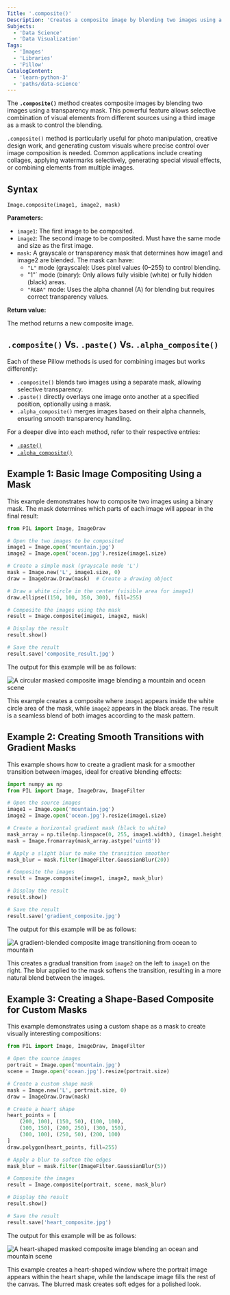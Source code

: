 ```yaml
---
Title: '.composite()'
Description: 'Creates a composite image by blending two images using a transparency mask.'
Subjects:
  - 'Data Science'
  - 'Data Visualization'
Tags:
  - 'Images'
  - 'Libraries'
  - 'Pillow'
CatalogContent:
  - 'learn-python-3'
  - 'paths/data-science'
---
```


The **`.composite()`** method creates composite images by blending two images using a transparency mask. This powerful feature allows selective combination of visual elements from different sources using a third image as a mask to control the blending.

`.composite()` method is particularly useful for photo manipulation, creative design work, and generating custom visuals where precise control over image composition is needed. Common applications include creating collages, applying watermarks selectively, generating special visual effects, or combining elements from multiple images.

## Syntax

```pseudo
Image.composite(image1, image2, mask)
```

**Parameters:**

- `image1`: The first image to be composited.
- `image2`: The second image to be composited. Must have the same mode and size as the first image.
- `mask`: A grayscale or transparency mask that determines how image1 and image2 are blended. The mask can have:
  - `"L"` mode (grayscale): Uses pixel values (0–255) to control blending.
  - "1"` mode (binary): Only allows fully visible (white) or fully hidden (black) areas.
  - `"RGBA"` mode: Uses the alpha channel (A) for blending but requires correct transparency values.

**Return value:**

The method returns a new composite image.

## `.composite()` Vs. `.paste()` Vs. `.alpha_composite()`

Each of these Pillow methods is used for combining images but works differently:
- `.composite()` blends two images using a separate mask, allowing selective transparency.
- `.paste()` directly overlays one image onto another at a specified position, optionally using a mask.
- `.alpha_composite()` merges images based on their alpha channels, ensuring smooth transparency handling.

For a deeper dive into each method, refer to their respective entries:
- [`.paste()`](https://www.codecademy.com/resources/docs/pillow/image/alpha-composite)
- [`.alpha_composite()`](https://www.codecademy.com/resources/docs/pillow/image/alpha-composite)

## Example 1: Basic Image Compositing Using a Mask

This example demonstrates how to composite two images using a binary mask. The mask determines which parts of each image will appear in the final result:

```py
from PIL import Image, ImageDraw

# Open the two images to be composited
image1 = Image.open('mountain.jpg')
image2 = Image.open('ocean.jpg').resize(image1.size)

# Create a simple mask (grayscale mode 'L')
mask = Image.new('L', image1.size, 0)
draw = ImageDraw.Draw(mask)  # Create a drawing object

# Draw a white circle in the center (visible area for image1)
draw.ellipse((150, 100, 350, 300), fill=255)

# Composite the images using the mask
result = Image.composite(image1, image2, mask)

# Display the result
result.show()

# Save the result
result.save('composite_result.jpg')
```

The output for this example will be as follows:

![A circular masked composite image blending a mountain and ocean scene](https://raw.githubusercontent.com/Codecademy/docs/main/media/composite_output1.jpg)

This example creates a composite where `image1` appears inside the white circle area of the mask, while `image2` appears in the black areas. The result is a seamless blend of both images according to the mask pattern.

## Example 2: Creating Smooth Transitions with Gradient Masks

This example shows how to create a gradient mask for a smoother transition between images, ideal for creative blending effects:

```py
import numpy as np
from PIL import Image, ImageDraw, ImageFilter

# Open the source images
image1 = Image.open('mountain.jpg')
image2 = Image.open('ocean.jpg').resize(image1.size)

# Create a horizontal gradient mask (black to white)
mask_array = np.tile(np.linspace(0, 255, image1.width), (image1.height, 1))
mask = Image.fromarray(mask_array.astype('uint8'))

# Apply a slight blur to make the transition smoother
mask_blur = mask.filter(ImageFilter.GaussianBlur(20))

# Composite the images
result = Image.composite(image1, image2, mask_blur)

# Display the result
result.show()

# Save the result
result.save('gradient_composite.jpg')
```

The output for this example will be as follows:

![A gradient-blended composite image transitioning from ocean to mountain](https://raw.githubusercontent.com/Codecademy/docs/main/media/composite_output2.jpg)

This creates a gradual transition from `image2` on the left to `image1` on the right. The blur applied to the mask softens the transition, resulting in a more natural blend between the images.

## Example 3: Creating a Shape-Based Composite for Custom Masks

This example demonstrates using a custom shape as a mask to create visually interesting compositions:

```py
from PIL import Image, ImageDraw, ImageFilter

# Open the source images
portrait = Image.open('mountain.jpg')
scene = Image.open('ocean.jpg').resize(portrait.size)

# Create a custom shape mask
mask = Image.new('L', portrait.size, 0)
draw = ImageDraw.Draw(mask)

# Create a heart shape
heart_points = [
    (200, 100), (150, 50), (100, 100),
    (100, 150), (200, 250), (300, 150),
    (300, 100), (250, 50), (200, 100)
]
draw.polygon(heart_points, fill=255)

# Apply a blur to soften the edges
mask_blur = mask.filter(ImageFilter.GaussianBlur(5))

# Composite the images
result = Image.composite(portrait, scene, mask_blur)

# Display the result
result.show()

# Save the result
result.save('heart_composite.jpg')
```

The output for this example will be as follows:

![A heart-shaped masked composite image blending an ocean and mountain scene](https://raw.githubusercontent.com/Codecademy/docs/main/media/composite_output3.jpg)

This example creates a heart-shaped window where the portrait image appears within the heart shape, while the landscape image fills the rest of the canvas. The blurred mask creates soft edges for a polished look.
